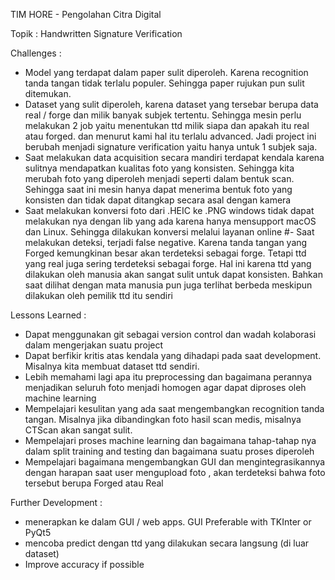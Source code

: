 TIM HORE - Pengolahan Citra Digital

Topik : Handwritten Signature Verification

Challenges :
- Model yang terdapat dalam paper sulit diperoleh. Karena recognition tanda tangan tidak terlalu populer. Sehingga paper rujukan pun sulit ditemukan.
- Dataset yang sulit diperoleh, karena dataset yang tersebar berupa data real / forge dan milik banyak subjek tertentu. Sehingga mesin perlu melakukan 2 job yaitu menentukan ttd milik siapa dan apakah itu real atau forged. dan menurut kami hal itu terlalu advanced. Jadi project ini berubah menjadi signature verification yaitu hanya untuk 1 subjek saja.
- Saat melakukan data acquisition secara mandiri terdapat kendala karena sulitnya mendapatkan kualitas foto yang konsisten. Sehingga kita merubah foto yang diperoleh menjadi seperti dalam bentuk scan. Sehingga saat ini mesin hanya dapat menerima bentuk foto yang konsisten dan tidak dapat ditangkap secara asal dengan kamera
- Saat melakukan konversi foto dari .HEIC ke .PNG windows tidak dapat melakukan nya dengan lib yang ada karena hanya mensupport macOS dan Linux. Sehingga dilakukan konversi melalui layanan online
#- Saat melakukan deteksi, terjadi false negative. Karena tanda tangan yang Forged kemungkinan besar akan terdeteksi sebagai forge. Tetapi ttd yang real juga sering terdeteksi sebagai forge. Hal ini karena ttd yang dilakukan oleh manusia akan sangat sulit untuk dapat konsisten. Bahkan saat dilihat dengan mata manusia pun juga terlihat berbeda meskipun dilakukan oleh pemilik ttd itu sendiri

Lessons Learned :
- Dapat menggunakan git sebagai version control dan wadah kolaborasi dalam mengerjakan suatu project
- Dapat berfikir kritis atas kendala yang dihadapi pada saat development. Misalnya kita membuat dataset ttd sendiri.
- Lebih memahami lagi apa itu preprocessing dan bagaimana perannya menjadikan seluruh foto menjadi homogen agar dapat diproses oleh machine learning
- Mempelajari kesulitan yang ada saat mengembangkan recognition tanda tangan. Misalnya jika dibandingkan foto hasil scan medis, misalnya CTScan akan sangat sulit.
- Mempelajari proses machine learning dan bagaimana tahap-tahap nya dalam split training and testing dan bagaimana suatu proses diperoleh
- Mempelajari bagaimana mengembangkan GUI dan mengintegrasikannya dengan harapan saat user mengupload foto , akan terdeteksi bahwa foto tersebut berupa Forged atau Real

Further Development : 
- menerapkan ke dalam GUI / web apps. GUI Preferable with TKInter or PyQt5
- mencoba predict dengan ttd yang dilakukan secara langsung (di luar dataset)
- Improve accuracy if possible